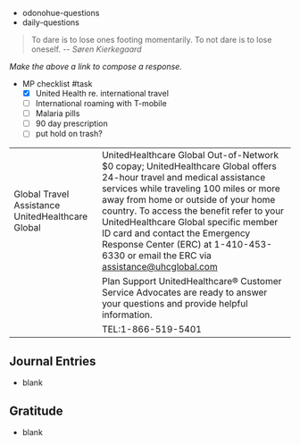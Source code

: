 - odonohue-questions
- daily-questions

> To dare is to lose ones footing momentarily. To not dare is to lose oneself.
> -- <cite>Søren Kierkegaard</cite>

*Make the above a link to compose a response.*

- MP checklist #task 
	- [x] United Health re. international travel
	- [ ] International roaming with T-mobile
	- [ ] Malaria pills
	- [ ] 90 day prescription
	- [ ] put hold on trash?

|                                                  |                                                                                                                                                                                                                                                                                                                                                                                                                      |
| ------------------------------------------------ | -------------------------------------------------------------------------------------------------------------------------------------------------------------------------------------------------------------------------------------------------------------------------------------------------------------------------------------------------------------------------------------------------------------------- |
| Global Travel Assistance UnitedHealthcare Global | UnitedHealthcare Global Out-of-Network $0 copay; UnitedHealthcare Global offers 24-hour travel and medical assistance services while traveling 100 miles or more away from home or outside of your home country. To access the benefit refer to your UnitedHealthcare Global specific member ID card and contact the Emergency Response Center (ERC) at 1-410-453-6330 or email the ERC via assistance@uhcglobal.com |
|                                                  | Plan Support UnitedHealthcare® Customer Service Advocates are ready to answer your questions and provide helpful information.                                                                                                                                                                                                                                                                                        |
|                                                  |   TEL:1-866-519-5401                                                                                                                                                                                                                                                                                                                                                                                                                   |
 

## Journal Entries
-  blank

## Gratitude
- blank


